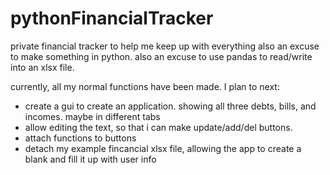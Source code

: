 # pythonFinancialTracker
private financial tracker to help me keep up with everything
also an excuse to make something in python. 
also an excuse to use pandas to read/write into an xlsx file.

currently, all my normal functions have been made. 
I plan to next:
- create a gui to create an application. showing all three debts, bills, and incomes. maybe in different tabs
- allow editing the text, so that i can make update/add/del buttons.
- attach functions to buttons
- detach my example fincancial xlsx file, allowing the app to create a blank and fill it up with user info